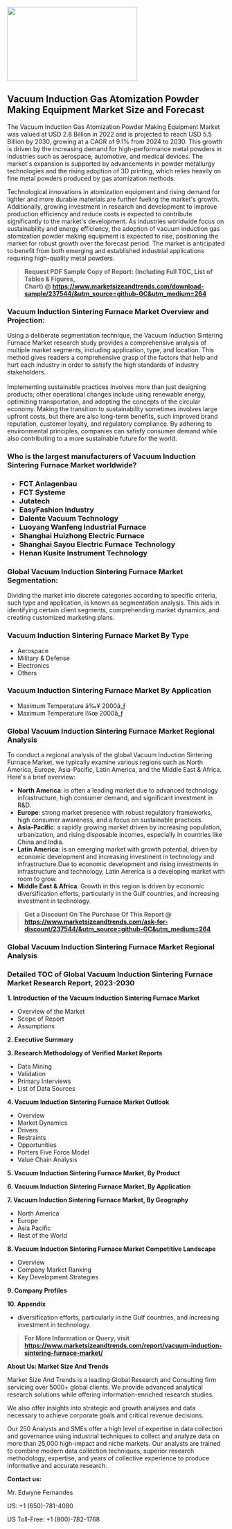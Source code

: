 <p><img class="alignnone size-medium wp-image-20088" src="https://ffe5etoiles.com/wp-content/uploads/2024/12/MST1-300x171.png" alt="" width="300" height="171" /></p><h2>Vacuum Induction Gas Atomization Powder Making Equipment Market Size and Forecast</h2><p>The Vacuum Induction Gas Atomization Powder Making Equipment Market was valued at USD 2.8 Billion in 2022 and is projected to reach USD 5.5 Billion by 2030, growing at a CAGR of 9.1% from 2024 to 2030. This growth is driven by the increasing demand for high-performance metal powders in industries such as aerospace, automotive, and medical devices. The market's expansion is supported by advancements in powder metallurgy technologies and the rising adoption of 3D printing, which relies heavily on fine metal powders produced by gas atomization methods.</p><p>Technological innovations in atomization equipment and rising demand for lighter and more durable materials are further fueling the market's growth. Additionally, growing investment in research and development to improve production efficiency and reduce costs is expected to contribute significantly to the market's development. As industries worldwide focus on sustainability and energy efficiency, the adoption of vacuum induction gas atomization powder making equipment is expected to rise, positioning the market for robust growth over the forecast period. The market is anticipated to benefit from both emerging and established industrial applications requiring high-quality metal powders.</p></p><blockquote id="" class=""><strong>Request PDF Sample Copy of Report: (Including Full TOC, List of Tables &amp; Figures, Chart)&nbsp;@&nbsp;<strong><a href="https://www.marketsizeandtrends.com/download-sample/237544/&utm_source=github-GC&utm_medium=264" target="_blank">https://www.marketsizeandtrends.com/download-sample/237544/&utm_source=github-GC&utm_medium=264</a></strong></strong></blockquote><h3 id="" class="">Vacuum Induction Sintering Furnace Market&nbsp;Overview and Projection:</h3><p id="" class="">Using a deliberate segmentation technique, the Vacuum Induction Sintering Furnace Market research study provides a comprehensive analysis of multiple market segments, including application, type, and location. This method gives readers a comprehensive grasp of the factors that help and hurt each industry in order to satisfy the high standards of industry stakeholders. <br /> <br />Implementing sustainable practices involves more than just designing products; other operational changes include using renewable energy, optimizing transportation, and adopting the concepts of the circular economy. Making the transition to sustainability sometimes involves large upfront costs, but there are also long-term benefits, such improved brand reputation, customer loyalty, and regulatory compliance. By adhering to environmental principles, companies can satisfy consumer demand while also contributing to a more sustainable future for the world.</p><h3 id="" class="">Who is the largest manufacturers of&nbsp;Vacuum Induction Sintering Furnace Market worldwide?</h3><h3 class=""><p><ul><li>FCT Anlagenbau </li><li> FCT Systeme </li><li> Jutatech </li><li> EasyFashion Industry </li><li> Dalente Vacuum Technology </li><li> Luoyang Wanfeng Industrial Furnace </li><li> Shanghai Huizhong Electric Furnace </li><li> Shanghai Sayou Electric Furnace Technology </li><li> Henan Kusite Instrument Technology</li></ul></p></h3><h3 id="" class="">Global&nbsp;Vacuum Induction Sintering Furnace Market Segmentation:</h3><p id="" class="">Dividing the market into discrete categories according to specific criteria, such type and application, is known as segmentation analysis. This aids in identifying certain client segments, comprehending market dynamics, and creating customized marketing plans.</p><h3 id="" class="">Vacuum Induction Sintering Furnace Market&nbsp;By Type</h3><p><p><ul><li>Aerospace</li><li> Military & Defense</li><li> Electronics</li><li> Others</p></li></ul></p></p><h3 id="" class="">Vacuum Induction Sintering Furnace Market&nbsp;By Application</h3><p class=""><p><ul><li>Maximum Temperature â‰¥ 2000â„ƒ</li><li> Maximum Temperature ï¼œ 2000â„ƒ</li></ul></p></p><h3 id="" class="">Global Vacuum Induction Sintering Furnace Market Regional Analysis</h3><p id="" class="">To conduct a regional analysis of the global Vacuum Induction Sintering Furnace Market, we typically examine various regions such as North America, Europe, Asia-Pacific, Latin America, and the Middle East &amp; Africa. Here's a brief overview:</p><ul><li><strong>North America</strong>: is often a leading market due to advanced technology infrastructure, high consumer demand, and significant investment in R&amp;D.</li><li><strong>Europe</strong>: strong market presence with robust regulatory frameworks, high consumer awareness, and a focus on sustainable practices.</li><li><strong>Asia-Pacific</strong>: a rapidly growing market driven by increasing population, urbanization, and rising disposable incomes, especially in countries like China and India.</li><li><strong>Latin America</strong>: is an emerging market with growth potential, driven by economic development and increasing investment in technology and infrastructure.Due to economic development and rising investments in infrastructure and technology, Latin America is a developing market with room to grow.</li><li><strong>Middle East &amp; Africa</strong>: Growth in this region is driven by economic diversification efforts, particularly in the Gulf countries, and increasing investment in technology.</li></ul><blockquote id="" class=""><strong>Get a Discount On The Purchase Of This Report @ <strong><a href="https://www.marketsizeandtrends.com/ask-for-discount/237544/&utm_source=github-GC&utm_medium=264" target="_blank">https://www.marketsizeandtrends.com/ask-for-discount/237544/&utm_source=github-GC&utm_medium=264</a></strong></strong></blockquote><h3 id="" class="">Global Vacuum Induction Sintering Furnace Market Regional Analysis</h3><h3 id="" class="">Detailed TOC of Global Vacuum Induction Sintering Furnace Market Research Report, 2023-2030</h3><p id="" class=""><strong>1. Introduction of the Vacuum Induction Sintering Furnace Market</strong></p><ul><li>Overview of the Market</li><li>Scope of Report</li><li>Assumptions</li></ul><p id="" class=""><strong>2. Executive Summary</strong></p><p id="" class=""><strong>3. Research Methodology of Verified Market Reports</strong></p><ul><li>Data Mining</li><li>Validation</li><li>Primary Interviews</li><li>List of Data Sources</li></ul><p id="" class=""><strong>4. Vacuum Induction Sintering Furnace Market Outlook</strong></p><ul><li>Overview</li><li>Market Dynamics</li><li>Drivers</li><li>Restraints</li><li>Opportunities</li><li>Porters Five Force Model</li><li>Value Chain Analysis</li></ul><p id="" class=""><strong>5. Vacuum Induction Sintering Furnace Market, By Product</strong></p><p id="" class=""><strong>6. Vacuum Induction Sintering Furnace Market, By Application</strong></p><p id="" class=""><strong>7. Vacuum Induction Sintering Furnace Market, By Geography</strong></p><ul><li>North America</li><li>Europe</li><li>Asia Pacific</li><li>Rest of the World</li></ul><p id="" class=""><strong>8. Vacuum Induction Sintering Furnace Market Competitive Landscape</strong></p><ul><li>Overview</li><li>Company Market Ranking</li><li>Key Development Strategies</li></ul><p id="" class=""><strong>9. Company Profiles</strong></p><p id="" class=""><strong>10. Appendix</strong></p><ul><li>diversification efforts, particularly in the Gulf countries, and increasing investment in technology.</li></ul><blockquote id="" class=""><strong>For More Information or Query, visit <strong><strong><a href="https://www.marketsizeandtrends.com/report/vacuum-induction-sintering-furnace-market/" target="_blank">https://www.marketsizeandtrends.com/report/vacuum-induction-sintering-furnace-market/</a></strong></strong></strong></blockquote><p id="" class=""><strong>About Us: Market Size And Trends</strong></p><p id="" class="">Market Size And Trends is a leading Global Research and Consulting firm servicing over 5000+ global clients. We provide advanced analytical research solutions while offering information-enriched research studies.</p><p id="" class="">We also offer insights into strategic and growth analyses and data necessary to achieve corporate goals and critical revenue decisions.</p><p id="" class="">Our 250 Analysts and SMEs offer a high level of expertise in data collection and governance using industrial techniques to collect and analyze data on more than 25,000 high-impact and niche markets. Our analysts are trained to combine modern data collection techniques, superior research methodology, expertise, and years of collective experience to produce informative and accurate research.</p><p id="" class=""><strong>Contact us:</strong></p><p id="" class="">Mr. Edwyne Fernandes</p><p id="" class="">US: +1 (650)-781-4080</p><p id="" class="">US Toll-Free: +1 (800)-782-1768</p>
